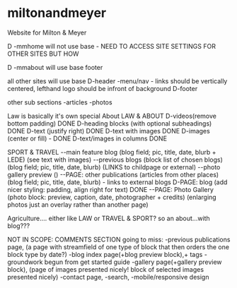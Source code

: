 # miltonandmeyer
Website for Milton &amp; Meyer

D -mmhome will not use base - NEED TO ACCESS SITE SETTINGS FOR OTHER SITES BUT HOW

D -mmabout will use base footer

all other sites will use base
D-header
-menu/nav  - links should be vertically centered, lefthand logo should be infront of background
D-footer

other sub sections
-articles
-photos


Law is basically it's own special About
LAW & ABOUT
D-videos(remove bottom padding) DONE
D-heading blocks (with optional subheadings) DONE
D-text (justify right) DONE
D-text with images DONE
D-images (center or fill) - DONE
D-text/images in columns DONE

SPORT & TRAVEL
--main feature blog (blog field; pic, title, date, blurb + LEDE) (see text with images)
--previous blogs (block list of chosen blogs)(blog field; pic, title, date, blurb) (LINKS to childpage or external)
--photo gallery preview ()
--PAGE: other publications (articles from other places) (blog field; pic, title, date, blurb) - links to external blogs
D-PAGE: blog (add nicer styling: padding, align right for text) DONE
--PAGE: Photo Gallery (photo block: preview, caption, date, photographer + credits) (enlarging photos just an overlay rather than another page)

Agriculture.... either like LAW or TRAVEL & SPORT? so an about...with blog???


NOT IN SCOPE: COMMENTS SECTION
going to miss:
-previous publications page, (a page with streamfield of one type of block that then orders the one block type by date?)
-blog index page(+blog preview block),+ tags - groundwork begun from get started guide
-gallery page(+gallery preview block), (page of images presented nicely! block of selected images presented nicely)
-contact page,
-search,
-mobile/responsive design
